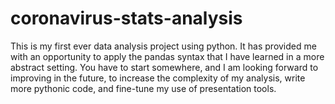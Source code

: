 # coronavirus-stats-analysis
This is my first ever data analysis project using python. 
It has provided me with an opportunity to apply the pandas syntax that I have learned in a more abstract setting. 
You have to start somewhere, and I am looking forward to improving in the future, to increase the complexity of my analysis, write more pythonic code, and fine-tune my use of presentation tools.
